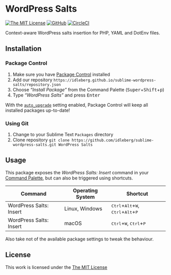 # WordPress Salts

[![The MIT License](https://flat.badgen.net/badge/license/MIT/blue)](https://opensource.org/licenses/MIT)
[![GitHub](https://flat.badgen.net/github/release/idleberg/sublime-wordpress-salts)](https://github.com/idleberg/sublime-wordpress-salts/releases)
[![CircleCI](https://flat.badgen.net/circleci/github/idleberg/generator-atom-package-coffeescript)](https://circleci.com/gh/idleberg/sublime-wordpress-salts)

Context-aware WordPress salts insertion for PHP, YAML and DotEnv files.

## Installation

### Package Control

1. Make sure you have [Package Control](https://packagecontrol.io/) installed
2. Add our repository `https://idleberg.github.io/sublime-wordpress-salts/repository.json`
3. Choose *“Install Package”* from the Command Palette (<kbd>Super</kbd>+<kbd>Shift</kbd>+<kbd>p</kbd>)
4. Type *“WordPress Salts”* and press <kbd>Enter</kbd>

With the [`auto_upgrade`](https://packagecontrol.io/docs/settings#setting-auto_upgrade) setting enabled, Package Control will keep all installed packages up-to-date!

### Using Git

1. Change to your Sublime Text `Packages` directory
2. Clone repository `git clone https://github.com/idleberg/sublime-wordpress-salts.git WordPress Salts`

## Usage

This package exposes the *WordPress Salts: Insert* command in your [Command Palette](http://docs.sublimetext.info/en/latest/reference/command_palette.html), but can also be triggered using shortcuts.

Command                 | Operating System | Shortcut
------------------------|------------------|-----------------------------------------------------------------------------------------
WordPress Salts: Insert | Linux, Windows   | <kbd>Ctrl</kbd>+<kbd>Alt</kbd>+<kbd>W</kbd>, <kbd>Ctrl</kbd>+<kbd>Alt</kbd>+<kbd>P</kbd>
WordPress Salts: Insert | macOS            | <kbd>Ctrl</kbd>+<kbd>W</kbd>, <kbd>Ctrl</kbd>+<kbd>P</kbd>

Also take not of the available package settings to tweak the behaviour.

## License

This work is licensed under the [The MIT License](LICENSE)
